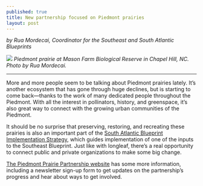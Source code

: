 ```yaml
---
published: true
title: New partnership focused on Piedmont prairies
layout: post
---
```


_by Rua Mordecai, Coordinator for the Southeast and South Atlantic Blueprints_

![]({{site.baseurl}}/images/MasonFarm_Mordecai2018_wide.jpg)
_Piedmont prairie at Mason Farm Biological Reserve in Chapel Hill, NC. Photo by Rua Mordecai._

----

More and more people seem to be talking about Piedmont prairies lately. It’s another ecosystem that has gone through huge declines, but is starting to come back—thanks to the work of many dedicated people throughout the Piedmont. With all the interest in pollinators, history, and greenspace, it’s also great way to connect with the growing urban communities of the Piedmont.

It should be no surprise that preserving, restoring, and recreating these prairies is also an important part of the [South Atlantic Blueprint Implementation Strategy](https://www.sciencebase.gov/catalog/file/get/59fb6c57e4b0531197b1684d?name=BlueprintImplementationStrategy.pdf), which guides implementation of one of the inputs to the Southeast Blueprint. Just like with longleaf, there’s a real opportunity to connect public and private organizations to make some big change.

<!--more-->

[The Piedmont Prairie Partnership website](https://www.southatlanticlcc.org/2019/09/04/new-partnership-focused-on-piedmont-prairies/) has some more information, including a newsletter sign-up form to get updates on the partnership’s progress and hear about ways to get involved.
